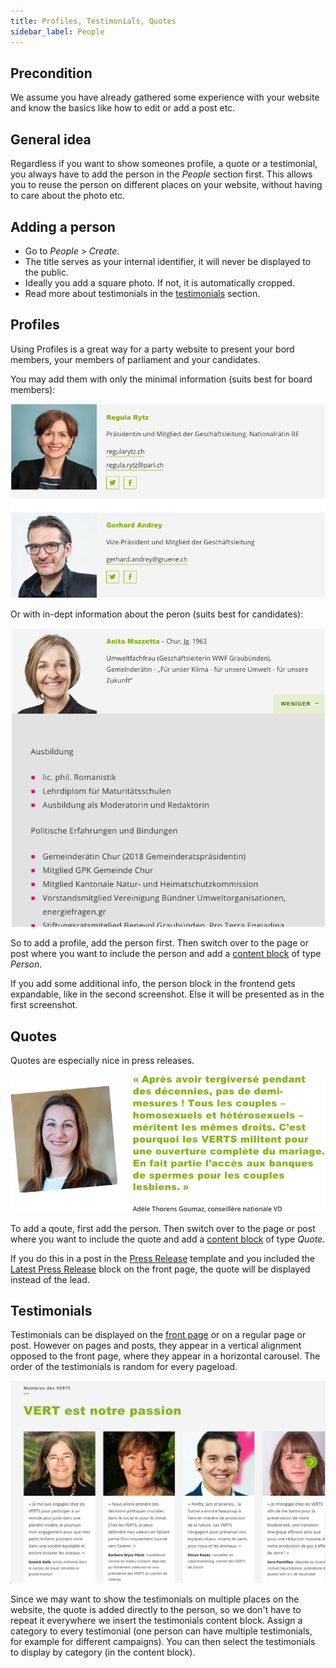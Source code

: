 ```yaml
---
title: Profiles, Testimonials, Quotes
sidebar_label: People
---
```


## Precondition
We assume you have already gathered some experience with your website and know
the basics like how to edit or add a post etc.


## General idea
Regardless if you want to show someones profile, a quote or a testimonial, 
you always have to add the person in the _People_ section first. This allows 
you to reuse the person on different places on your website, without having 
to care about the photo etc.


## Adding a person
* Go to _People_ > _Create_.
* The title serves as your internal identifier, it will never be displayed to
 the public.
* Ideally you add a square photo. If not, it is automatically cropped.
* Read more about testimonials in the [testimonials](#testimonials) section.


## Profiles
Using Profiles is a great way for a party website to present your bord 
members, your members of parliament and your candidates.

You may add them with only the minimal information (suits best for board 
members):

![Screenshot](assets/people-board.png)

Or with in-dept information about the peron (suits best for candidates):

![Screenshot](assets/people-extended.png)

So to add a profile, add the person first. Then switch over to the page or 
post where you want to include the person and add a 
[content block](2-3-page.md#content-blocks) of type _Person_.

If you add some additional info, the person block in the frontend gets 
expandable, like in the second screenshot. Else it will be presented as in 
the first screenshot.


## Quotes
Quotes are especially nice in press releases.

![Screenshot](assets/quote.png)

To add a qoute, first add the person. Then switch over to the page or post where
you want to include the quote and add a 
[content block](2-3-page.md#content-blocks) of type _Quote_.

If you do this in a post in the [Press Release](2-4-post.md#template) template 
and you included the [Latest Press Release](2-2-front.md#latest-press-release) 
block on the front page, the quote will be displayed instead of the lead.


## Testimonials
Testimonials can be displayed on the [front page](2-2-front.md#testimonials) 
or on a regular page or post. However on pages and posts, they appear in a 
vertical alignment opposed to the front page, where they appear in a horizontal
carousel. The order of the testimonials is random for every pageload. 

![Screenshot](assets/testimonials-block.png)

Since we may want to show the testimonials on multiple places on the website,
 the quote is added directly to the person, so we don't have to repeat it 
 everywhere we insert the testimonials content block. Assign a category to 
 every testimonial (one person can have multiple testimonials, for example 
 for different campaigns). You can then select the testimonials to display by
 category (in the content block).